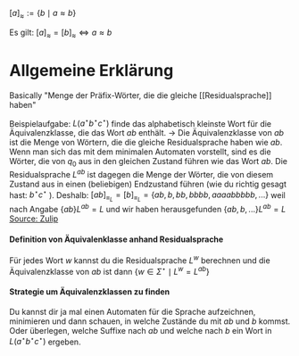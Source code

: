 $[a]_{\approx}:=\{b \mid a \approx b\}$

Es gilt:
$[a]_{\approx}=[b]_{\approx} \Leftrightarrow a \approx b$



# Allgemeine Erklärung
Basically "Menge der Präfix-Wörter, die die gleiche [[Residualsprache]] haben"

Beispielaufgabe: $L\left(a^{\star}b^{\star}c^{\star}\right)$
finde das alphabetisch kleinste Wort für die Äquivalenzklasse, die das Wort $ab$ enthält.
-> Die Äquivalenzklasse von $a b$ ist die Menge von Wörtern, die die gleiche Residualsprache haben wie $a b$. Wenn man sich das mit dem minimalen Automaten vorstellt, sind es die Wörter, die von $q_0$ aus in den gleichen Zustand führen wie das Wort $a b$.
Die Residualsprache $L^{a b}$ ist dagegen die Menge der Wörter, die von diesem Zustand aus in einen (beliebigen) Endzustand führen (wie du richtig gesagt hast: $b^\star c^\star$ ).
Deshalb: $\left[{ab}\right]_{\equiv_L}=\left[b\right]_{\equiv_L}=\{ ab,b,bb,bbbb,aaaabbbbb, ... \}$
	weil nach Angabe $\{ab\}L^{ab}=L$ und wir haben herausgefunden $\{ab,b,...\}L^{ab}=L$
[Source: Zulip](https://zulip.in.tum.de/#narrow/stream/2184-THEO-SS24-Blatt-04/topic/.C3.9C4.2E2.20Automata.20Tutor)

#### Definition von Äquivalenklasse anhand Residualsprache
Für jedes Wort $w$ kannst du die Residualsprache $L^w$ berechnen und die Äquivalenzklasse von $a b$ ist dann $\{w \in \Sigma^\star \mid L^w=L^{a b}\}$

#### Strategie um Äquivalenzklassen zu finden
Du kannst dir ja mal einen Automaten für die Sprache aufzeichnen, minimieren und dann schauen, in welche Zustände du mit $a b$ und $b$ kommst. Oder überlegen, welche Suffixe nach $a b$ und welche nach $b$ ein Wort in $L\left(a^\star b^\star c^\star\right)$ ergeben.

